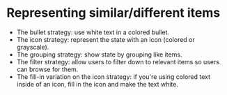 # Representing similar/different items
- The bullet strategy: use white text in a colored bullet.
- The icon strategy: represent the state with an icon (colored or grayscale).
- The grouping strategy: show state by grouping like items.
- The filter strategy: allow users to filter down to relevant items so users can browse for them.
- The fill-in variation on the icon strategy: if you're using colored text inside of an icon, fill in the icon and make the text white.